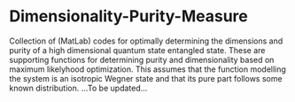 # Dimensionality-Purity-Measure
Collection of  (MatLab) codes for optimally determining the dimensions and purity of a high dimensional quantum state entangled state.
These are supporting functions for determining purity and dimensionality based on maximum likelyhood optimization. This assumes that the function modelling the system is an isotropic Wegner state and that its pure part follows some known distribution.
...To be updated...
